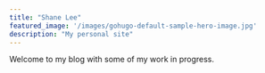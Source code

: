```yaml
---
title: "Shane Lee"
featured_image: '/images/gohugo-default-sample-hero-image.jpg'
description: "My personal site"
---
```

Welcome to my blog with some of my work in progress.
